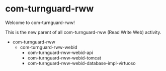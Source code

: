# com-turnguard-rww

Welcome to com-turnguard-rww!

This is the new parent of all com-turnguard-rww (Read Write Web) activity.

- com-turnguard-rww
  - com-turnguard-rww-webid
    - com-turnguard-rww-webid-api
    - com-turnguard-rww-webid-tomcat
    - com-turnguard-rww-webid-database-impl-virtuoso    
